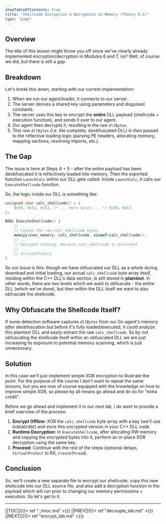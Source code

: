 ```yaml
---
showTableOfContents: true
title: "Shellcode Encryption & Decryption In-Memory (Theory 9.3)"
type: "page"
---
```

## Overview
The title of this lesson might throw you off since we've clearly already implemented encryption/decryption in Modules 6 and 7, no? Well, of course we did, but there is still a gap.


## Breakdown
Let's break this down, starting with our current implementation:
1. When we run our agent/loader, it connects to our server.
2. The server derives a shared key using parameters and disguised constants.
3. The server uses this key to encrypt the **entire** DLL payload (shellcode + execution function), and sends it over to our agent.
4. Our agent then decrypts it, resulting in the raw `dllBytes`.
5. This raw `dllBytes` (i.e. the complete, deobfuscated DLL) is _then_ passed to the reflective loading logic (parsing PE headers, allocating memory, mapping sections, resolving imports, etc.).


## The Gap
The issue is here at Steps 4 + 5 - after the entire payload has been deobfuscated it is reflectively loaded into memory. Then the exported function `LaunchCalc` within our DLL gets called. Inside `LaunchCalc`, it calls our `ExecuteShellcode` function.

So, the logic inside our DLL is something like:

```C++
unsigned char calc_shellcode[] = {
    0x50, 0x51, 0x52, /* ... more bytes ... */ 0x58, 0xC3
};

BOOL ExecuteShellcode() {
    // ...
    // Copies the raw calc_shellcode bytes
    memcpy(exec_memory, calc_shellcode, sizeof(calc_shellcode));
    // ...
    // Decrypts nothing, because calc_shellcode is plaintext
    // ...
    // VirtualProtect 
}
```


So our issue is this: though we have obfuscated our DLL as a whole during download and initial loading, our actual `calc_shellcode` byte array _itself_, residing within the C++ DLL's data section, is still stored in **plaintext**. In other words, there are two levels which we want to obfuscate - the entire DLL (which we've done), but then within the DLL itself we want to also obfuscate the shellcode.


## Why Obfuscate the Shellcode Itself?

If some detection software captures `dllBytes` from our Go agent's memory _after_ deobfuscation but before it's fully loaded/executed, it could analyze this plaintext DLL and easily extract the raw `calc_shellcode`. So by not obfuscating the shellcode itself within an obfuscated DLL we are just increasing its exposure to potential memory scanning, which is just unnecessary.


## Solution

In this case we'll just implement simple XOR encryption to illustrate the point.  For the purpose of the course I don't want to repeat the same lessons, but you are now of course equipped with the knowledge on how to improve simple XOR, so please by all means go ahead and do so for "extra credit".

Before we go ahead and implement it in our next lab, I do want to provide a brief overview of the process:
1. **Encrypt Offline:** XOR the `calc_shellcode` byte array with a key (we'll use `0xDEADC0DE`) and store this _encrypted_ version in your C++ DLL code.
2. **Runtime Decryption:** In `ExecuteShellcode`, after allocating RW memory and copying the _encrypted_ bytes into it, perform an in-place XOR decryption using the same key.
3. **Proceed:** Continue with the rest of the steps (optional delays, `VirtualProtect` to RX, `CreateThread`).


## Conclusion
So, we'll create a new separate file to encrypt our shellcode, copy this new shellcode into our DLL source file, and also add a decryption function in the payload which will run prior to changing our memory permissions + execution. So let's get to it.



---
[|TOC|]({{< ref "../moc.md" >}})
[|PREV|]({{< ref "decouple_lab.md" >}})
[|NEXT|]({{< ref "encrypt_lab.md" >}})